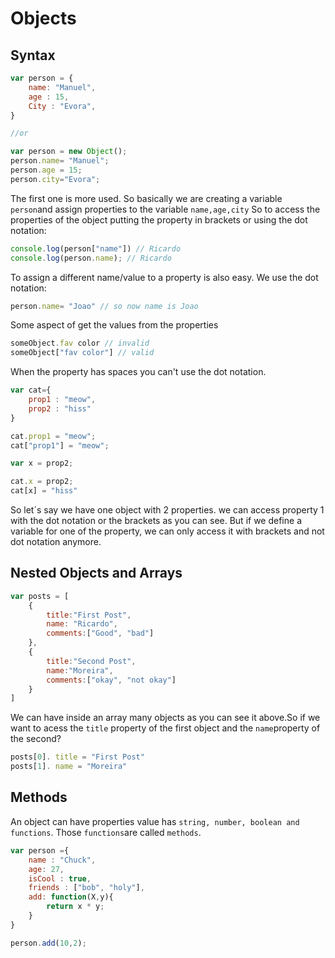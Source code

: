 <h1>Objects</h1>

<h2>Syntax</h2>

```javascript
var person = {
    name: "Manuel",
    age : 15,
    City : "Evora",
}

//or

var person = new Object();
person.name= "Manuel";
person.age = 15;
person.city="Evora";

```
The first one is more used. So basically we are creating a variable `person`and assign properties to the variable `name,age,city`
So to access the properties of the object putting the property in brackets or using the dot notation:

```javascript
console.log(person["name"]) // Ricardo
console.log(person.name); // Ricardo
```
To assign a different name/value to a property is also easy. We use the dot notation:

```javascript
person.name= "Joao" // so now name is Joao
```

Some aspect of get the values from the properties

```javascript
someObject.fav color // invalid
someObject["fav color"] // valid
```

When the property has spaces you can't use the dot notation.

```javascript
var cat={
    prop1 : "meow",
    prop2 : "hiss"
}

cat.prop1 = "meow";
cat["prop1"] = "meow";

var x = prop2;

cat.x = prop2;
cat[x] = "hiss"

```

So let´s say we have one object with 2 properties. we can access property 1 with the dot notation or the brackets as you can see.
But if we define a variable for one of the property, we can only access it with brackets and not dot notation anymore.


<h2>Nested Objects and Arrays</h2>

```javascript
var posts = [
    {
        title:"First Post",
        name: "Ricardo",
        comments:["Good", "bad"]
    },
    {
        title:"Second Post",
        name:"Moreira",
        comments:["okay", "not okay"]
    }
]

```

We can have inside an array many objects as you can see it above.So if we want to acess the `title` property of the first object and the `name`property of the second? 

```javascript
posts[0]. title = "First Post"
posts[1]. name = "Moreira"

```

<h2>Methods</h2>

An object can have properties value has `string, number, boolean and functions`. Those `functions`are called `methods`.

```javascript
var person ={
    name : "Chuck",
    age: 27,
    isCool : true,
    friends : ["bob", "holy"],
    add: function(X,y){
        return x * y;
    }
}

person.add(10,2);

```
